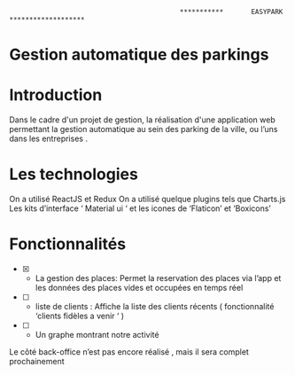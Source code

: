                                                ***********       EASYPARK         *******************

# Gestion automatique des parkings

# Introduction

Dans le cadre d'un projet de gestion, la réalisation d'une application web permettant la gestion automatique au sein des parking de la ville, ou l’uns dans les  entreprises .

# Les technologies

On a utilisé ReactJS et Redux
On a utilisé quelque plugins tels que Charts.js 
Les kits d’interface ‘ Material ui ‘ et les icones de ‘Flaticon’ et ‘Boxicons’

# Fonctionnalités

- [x] - La gestion des places: Permet la reservation des places via l’app et les données des places vides et occupées en temps réel 
- [ ] - liste de clients  : Affiche la liste des clients récents ( fonctionnalité ‘clients fidèles a venir ‘ )
- [ ] - Un graphe montrant notre activité


Le côté back-office n’est pas encore réalisé , mais il sera complet prochainement
